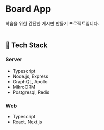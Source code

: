 # Board App

학습을 위한 간단한 게시판 만들기 프로젝트입니다. <br/><br/>

## 🔧 Tech Stack

### Server

- Typescript
- Node.js, Express
- GraphQL, Apollo
- MikroORM
- Postgresql, Redis

### Web

- Typescript
- React, Next.js
